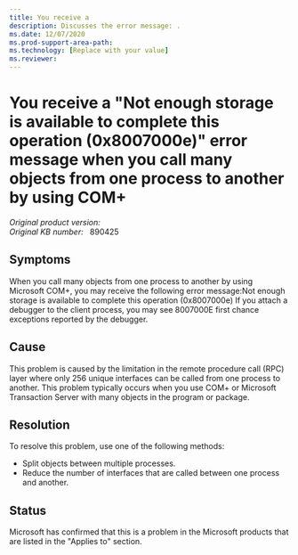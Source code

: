 ```yaml
---
title: You receive a 
description: Discusses the error message: .
ms.date: 12/07/2020
ms.prod-support-area-path: 
ms.technology: [Replace with your value]
ms.reviewer: 
---
```

# You receive a "Not enough storage is available to complete this operation (0x8007000e)" error message when you call many objects from one process to another by using COM+

_Original product version:_ &nbsp;   
_Original KB number:_ &nbsp; 890425

## Symptoms

When you call many objects from one process to another by using Microsoft COM+, you may receive the following error message:Not enough storage is available to complete this operation (0x8007000e)
If you attach a debugger to the client process, you may see 8007000E first chance exceptions reported by the debugger.

## Cause

This problem is caused by the limitation in the remote procedure call (RPC) layer where only 256 unique interfaces can be called from one process to another. This problem typically occurs when you use COM+ or Microsoft Transaction Server with many objects in the program or package.

## Resolution

To resolve this problem, use one of the following methods:
- Split objects between multiple processes.
- Reduce the number of interfaces that are called between one process and another.

## Status

Microsoft has confirmed that this is a problem in the Microsoft products that are listed in the "Applies to" section.
